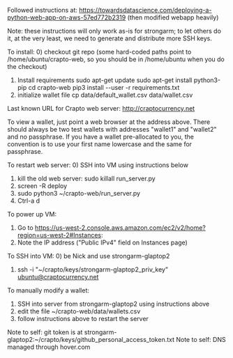 Followed instructions at: https://towardsdatascience.com/deploying-a-python-web-app-on-aws-57ed772b2319
(then modified webapp heavily)

Note: these instructions will only work as-is for strongarm; to let others do it, at the very least, we need to generate and distribute more SSH keys.

To install:
0) checkout git repo (some hard-coded paths point to /home/ubuntu/crapto-web, so you should be in /home/ubuntu when you do the checkout)
1) Install requirements
sudo apt-get update
sudo apt-get install python3-pip
cd crapto-web
pip3 install --user -r requirements.txt
2) initialize wallet file
cp data/default_wallet.csv data/wallet.csv

Last known URL for Crapto web server: http://craptocurrency.net

To view a wallet, just point a web browser at the address above. There should always be two test wallets with addresses "wallet1" and "wallet2" and no passphrase. If you have a wallet pre-allocated to you, the convention is to use your first name lowercase and the same for passphrase.

To restart web server:
0) SSH into VM using instructions below
1) kill the old web server: sudo killall run_server.py
2) screen -R deploy
3) sudo python3 ~/crapto-web/run_server.py
4) Ctrl-a d

To power up VM:
1) Go to https://us-west-2.console.aws.amazon.com/ec2/v2/home?region=us-west-2#Instances:
2) Note the IP address ("Public IPv4" field on Instances page)

To SSH into VM:
0) be Nick and use strongarm-glaptop2
1) ssh -i "~/crapto/keys/strongarm-glaptop2_priv_key" ubuntu@craptocurrency.net

To manually modify a wallet:
1) SSH into server from strongarm-glaptop2 using instructions above
2) edit the file ~/crapto-web/data/wallets.csv
3) follow instructions above to restart the server

Note to self: git token is at strongarm-glaptop2:~/crapto/keys/github_personal_access_token.txt
Note to self: DNS managed through hover.com
